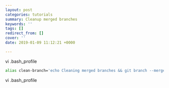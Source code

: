 ```yaml
---
layout: post
categories: tutorials
summary: Cleanup merged branches
keywords: ''
tags: []
redirect_from: []
cover: ''
date: 2019-01-09 11:12:21 +0000

---
```



vi .bash_profile 

```bash  
alias clean-branch='echo Cleaning merged branches && git branch --merged | egrep -v "(^\\*|master|dev)" | xargs git branch -d'

```

vi .bash_profile 